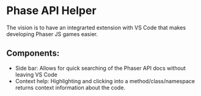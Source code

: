 # Phase API Helper

The vision is to have an integrarted extension with VS Code that makes developing Phaser JS games easier.

## Components:

- Side bar: Allows for quick searching of the Phaser API docs without leaving VS Code
- Context help: Highlighting and clicking into a method/class/namespace returns context information about the code.
